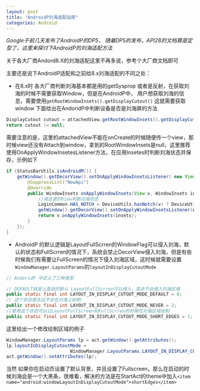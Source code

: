 ```yaml
---
layout: post
title: "AndroidP刘海适配指南"
categories: Android
---
```


*Google于前几天发布了AndroidP的DP5， 随着DP5的发布，API28的文档算是定型了，这里来探讨下AndroidP的刘海适配方法*

关于各大厂商Andord8.X的刘海适配这里不再多说，参考个大厂商文档即可

主要还是说下AndroidP适配和之前给8.x刘海适配的不同之处：
* 在8.x时 各大厂商判断刘海基本都是用的getSysprop 或者是反射，在获取刘海的时候不需要获取Window，但是在AndroidP中， 用户想获取刘海的信息，需要使用`getRootWindowInsets().getDisplayCutout()` 这就需要获取window
下面给出在AndoridP中判断设备是否是刘海屏的方法
```java
DisplayCutout cutout = attachedView.getRootWindowInsets().getDisplayCutout();
return cutout != null;
```
需要注意的是，这里的attachedView不能在onCreate的时候随便传一个view，那时候view还没有Attach到window，拿到的RootWindowInsets是null，这里推荐使用OnApplyWindowInsetesListener方法，在应用Insetes时判断刘海状态并保存，示例如下
```java
if (StatusBarUtils.isAndroidM()) {
    getWindow().getDecorView().setOnApplyWindowInsetsListener( new View.OnApplyWindowInsetsListener() {
        @SuppressLint("NewApi")
        @Override
        public WindowInsets onApplyWindowInsets(View v, WindowInsets insets) {
            //用这里的View判断刘海状态
            LoginCommon.HAS_NOTCH = DeviceUtils.hasNotch(v) ? DeviceUtils.HAS_NOTCH : DeviceUtils.NO_NOTCH;
            getWindow().getDecorView().setOnApplyWindowInsetsListener(null);
            return v.onApplyWindowInsets(insets);
        }
    });
}
```

* AndroidP 的默认逻辑是LayoutFullScrren的WindowFlag可以侵入刘海，默认的状态和FullScrren的情况下，系统会禁止DecorView侵入刘海，但是有些时候我们有需要让FullScreen的情况下侵入刘海区域，这时候就需要设置`WindowManager.LayoutParams`的`layoutInDisplayCutoutMode`
```java 
// AndoridP 中定义了三种类型

// DEFAULT就是上面说的默认 LayoutFullScrren可以侵入，其余不会侵入刘海区域
public static final int LAYOUT_IN_DISPLAY_CUTOUT_MODE_DEFAULT = 0;
// 这个状态是永远不会在刘海上绘制
public static final int LAYOUT_IN_DISPLAY_CUTOUT_MODE_NEVER = 2;
//使用这个状态可以让LayoutFullScreen和FullScrren的时候在刘海区域绘制
public static final int LAYOUT_IN_DISPLAY_CUTOUT_MODE_SHORT_EDGES = 1;
```

这里给出一个修改绘制区域的例子 
```java
WindowManager.LayoutParams lp = act.getWindow().getAttributes();
lp.layoutInDisplayCutoutMode =
                        WindowManager.LayoutParams.LAYOUT_IN_DISPLAY_CUTOUT_MODE_SHORT_EDGES;
act.getWindow().setAttributes(lp);
```

当然 如果你在启动页设置了默认背景，并且设置了Fullscreen，那么在启动的时候刘海会是一个大黑条，很难看，解决的方法是在StartAct的theme中加入`<item name="android:windowLayoutInDisplayCutoutMode">shortEdges</item>`
